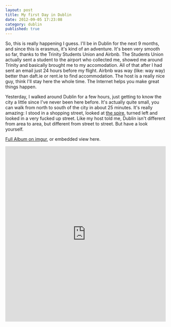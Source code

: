 ```yaml
---
layout: post
title: My first Day in Dublin
date: 2012-09-05 17:23:08
category: dublin
published: true
---
```


So, this is really happening I guess. I'll be in Dublin for the next 9 months, and since this is erasmus, it's kind of an adventure. It's been very smooth so far, thanks to the Trinity Students Union and Airbnb. The Students Union actually sent a student to the airport who collected me, showed me around Trinity and basically brought me to my accomodation. All of that after I had sent an email just 24 hours before my flight. Airbnb was way (like: way way) better than daft.ie or rent.ie to find accommodation. The host is a really nice guy, think I'll stay here the whole time. The Internet helps you make great things happen.

Yesterday, I walked around Dublin for a few hours, just getting to know the city a little since I've never been here before. It's actually quite small, you can walk from north to south of the city in about 25 minutes. It's really amazing: I stood in a shopping street, looked at [the spire](http://en.wikipedia.org/wiki/Spire_of_Dublin), turned left and looked in a very fucked up street. Like my host told me, Dublin isn't different from area to area, but different from street to street. But have a look yourself.

[Full Album on imgur](http://imgur.com/a/EDhow#0), or embedded view here.
<iframe class="imgur-album" width="100%" height="550" frameborder="0" src="http://imgur.com/a/EDhow/embed"></iframe>
